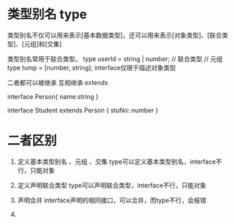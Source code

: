 # 类型别名 type
类型别名不仅可以用来表示[基本数据类型]，还可以用来表示[对象类型]、[联合类型]、[元组]和[交集]

类型别名常用于联合类型。
type userId = string | number; // 联合类型
// 元组 
type tump = [number, string];
interface仅限于描述对象类型

二者都可以被继承  互相继承  extends

interface Person{
    name:string
}
 
interface Student extends Person { stuNo: number }

# 二者区别
1. 定义基本类型别名 、元组 、交集
type可以定义基本类型别名，interface不行，只能对象


2. 定义声明联合类型
type可以声明联合类型，interface不行，只能对象

3. 声明合并 
interface声明的相同接口，可以合并，而type不行，会报错

4. 